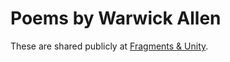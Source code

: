 # Poems by Warwick Allen

These are shared publicly at [Fragments &
Unity](https://fragments-and-unity.blogspot.com/).
